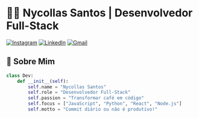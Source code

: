 # 👨‍💻 Nycollas Santos | Desenvolvedor Full-Stack  

[![Instagram](https://img.shields.io/badge/-@nark_souls-E4405F?style=flat-square&logo=instagram&logoColor=white)](https://www.instagram.com/nark_souls/)
[![LinkedIn](https://img.shields.io/badge/-Nycollas_Santos-0077B5?style=flat-square&logo=linkedin&logoColor=white)](https://www.linkedin.com/in/nycollasrsant/)
[![Gmail](https://img.shields.io/badge/-nycollasrdossantos@gmail.com-D14836?style=flat-square&logo=gmail&logoColor=white)](mailto:nycollasrdossantos@gmail.com)

## 🚀 Sobre Mim
```python
class Dev:
    def __init__(self):
        self.name = "Nycollas Santos"
        self.role = "Desenvolvedor Full-Stack"
        self.passion = "Transformar café em código"
        self.focus = ["JavaScript", "Python", "React", "Node.js"]
        self.motto = "Commit diário ou não é produtivo!"
